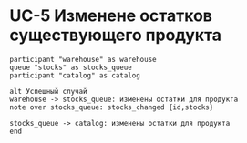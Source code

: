 # UC-5 Изменене остатков существующего продукта

```plantuml
participant "warehouse" as warehouse
queue "stocks" as stocks_queue
participant "catalog" as catalog

alt Успешный случай
warehouse -> stocks_queue: изменены остатки для продукта
note over stocks_queue: stocks_changed {id,stocks}

stocks_queue -> catalog: изменены остатки для продукта
end
```